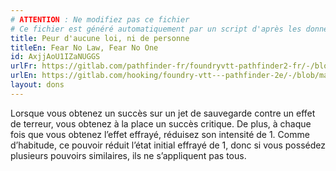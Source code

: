 ```yaml
---
# ATTENTION : Ne modifiez pas ce fichier
# Ce fichier est généré automatiquement par un script d'après les données du module Foundry VTT officiel et de sa traduction
title: Peur d'aucune loi, ni de personne
titleEn: Fear No Law, Fear No One
id: AxjjAoU1IZaNUGGS
urlFr: https://gitlab.com/pathfinder-fr/foundryvtt-pathfinder2-fr/-/blob/master/data/feats/AxjjAoU1IZaNUGGS.htm
urlEn: https://gitlab.com/hooking/foundry-vtt---pathfinder-2e/-/blob/master/packs/data/feats.db/fear-no-law,-fear-no-one.json
layout: dons
---
```

Lorsque vous obtenez un succès sur un jet de sauvegarde contre un effet de terreur, vous obtenez à la place un succès critique. De plus, à chaque fois que vous obtenez l’effet effrayé, réduisez son intensité de 1. Comme d’habitude, ce pouvoir réduit l’état initial effrayé de 1, donc si vous possédez plusieurs pouvoirs similaires, ils ne s’appliquent pas tous.
